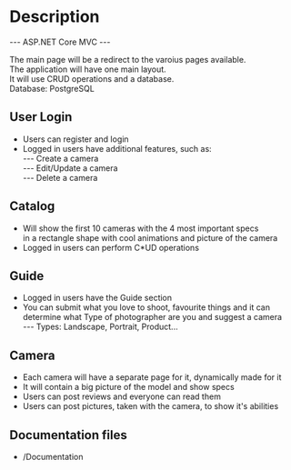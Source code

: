 # Description

--- ASP.NET Core MVC ---  
  
The main page will be a redirect to the varoius pages available.  
The application will have one main layout.  
It will use CRUD operations and a database.  
Database: PostgreSQL  

## User Login

- Users can register and login  
- Logged in  users have additional features, such as:  
--- Create a camera  
--- Edit/Update a camera  
--- Delete a camera  

## Catalog

- Will show the first 10 cameras with the 4 most important specs  
in a rectangle shape with cool animations and picture of the camera  
- Logged in users can perform C*UD operations  

## Guide

- Logged in users have the Guide section  
- You can submit what you love to shoot, favourite things and it can  
determine what Type of photographer are you and suggest a camera  
--- Types: Landscape, Portrait, Product...  

## Camera

- Each camera will have a separate page for it, dynamically made for it  
- It will contain a big picture of the model and show specs  
- Users can post reviews and everyone can read them  
- Users can post pictures, taken with the camera, to show it's abilities  

## Documentation files

- /Documentation
